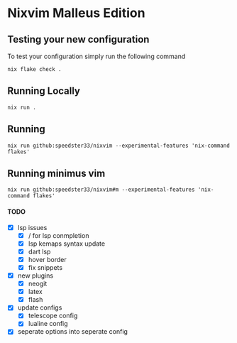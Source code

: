 # Nixvim Malleus Edition

## Testing your new configuration

To test your configuration simply run the following command
```
nix flake check .
```

## Running Locally
```
nix run .
```

## Running
```
nix run github:speedster33/nixvim --experimental-features 'nix-command flakes'
```

## Running minimus vim
```
nix run github:speedster33/nixvim#m --experimental-features 'nix-command flakes'
```


#### TODO
- [x] lsp issues
    - [x] <C-n>/<C-p> for lsp conmpletion
    - [x] lsp kemaps syntax update
    - [x] dart lsp
    - [x] hover border
    - [x] fix snippets
- [x] new plugins
    - [x] neogit
    - [x] latex
    - [x] flash
- [x] update configs
    - [x] telescope config
    - [x] lualine config
- [x] seperate options into seperate config
